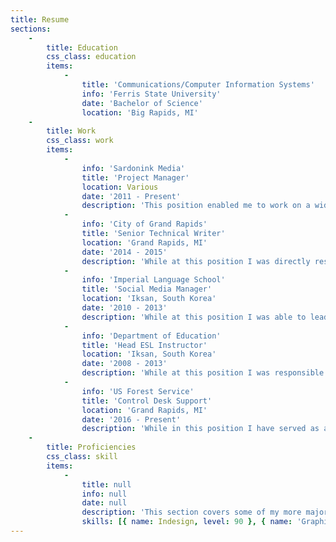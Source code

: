 ```yaml
---
title: Resume
sections:
    -
        title: Education
        css_class: education
        items:
            -
                title: 'Communications/Computer Information Systems'
                info: 'Ferris State University'
                date: 'Bachelor of Science'
                location: 'Big Rapids, MI'
    -
        title: Work
        css_class: work
        items:
            -
                info: 'Sardonink Media'
                title: 'Project Manager'
                location: Various
                date: '2011 - Present'
                description: 'This position enabled me to work on a wide range of projects. Website Design, programming, document design, editing, content creation, video production, and graphic design. I am usually involved in all levels of these projects, and pride myself on delivering products quickly and efficiently. I also have developed a reputation for anticipating client needs.'
            -
                info: 'City of Grand Rapids'
                title: 'Senior Technical Writer'
                location: 'Grand Rapids, MI'
                date: '2014 - 2015'
                description: 'While at this position I was directly responsible for the creation, development, and publishing of a wide variety of public facing and internal documents. I worked with SMEs to create style guides, software developers to create a communications platform, and department directors to develop processes which have dramatically increased external transparency.'
            -
                info: 'Imperial Language School'
                title: 'Social Media Manager'
                location: 'Iksan, South Korea'
                date: '2010 - 2013'
                description: 'While at this position I was able to lead a team tasked with the creation of directed advertising and SEO campaigns. I was able to use several platforms, both local, and international to develop a strong social media prescience which led to a large increase in attendance for the school.'
            -
                info: 'Department of Education'
                title: 'Head ESL Instructor'
                location: 'Iksan, South Korea'
                date: '2008 - 2013'
                description: 'While at this position I was responsible for developing, adapting, and judging the success of a multi-tiered curriculum. This position gave me my first taste of living outside the US, my first experiences with incredibly short deadlines, and my first experiences with managing a team. I directed semester long projects which impacted provincial policies.'
            -
                info: 'US Forest Service'
                title: 'Control Desk Support'
                location: 'Grand Rapids, MI'
                date: '2016 - Present'
                description: 'While in this position I have served as a Jack-of-all-trades. My daily tasks range from programming, to technical writing, to using a ticketing system to notice long term trends. As this was a US federal agency I was involved with directly resolving issues from across the entire continent. I have been directly responsible for the development of a range of software tools, internal policies, and the implementation of a solid training program.'
    -
        title: Proficiencies
        css_class: skill
        items:
            -
                title: null
                info: null
                date: null
                description: 'This section covers some of my more major skills, but is by no means the end-all-be-all of what I can and can''t do. I see my greatest skill as my adaptabilty, and ability to deal with high stress situations.'
                skills: [{ name: Indesign, level: 90 }, { name: 'Graphic Design', level: 60 }, { name: Wordpress/CMSs, level: 75 }, { name: HTML5/CSS, level: 80 }, { name: Remedy/CRMs, level: 65 }, { name: Javascript, level: 70 }, { name: SEO, level: 75 }]
---
```


